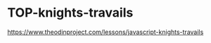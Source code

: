 # TOP-knights-travails

https://www.theodinproject.com/lessons/javascript-knights-travails

<!--

todo:

notes:
    -safe to assume that no squares should be revisted (i believe that would basically be the same as a shorter path with a little detour) i.e.: the shortest path will never repeat a square
    -memory:
        -having pathLog and possSquare may use too much memory
        -don't think there needs to be a map everything (too much memory)
        -probably good enough just to have a parent property on a square (pointBack builds the path log)
    -thought about working backwards from endpoint but its the same difference

update:
    -can't create all paths, too computationally expensive, crashes
        -need to:
            -run possMoves and check for endpont each time (at each level: BFS)
            -if no match, add possMoves from there to queue and continue

 -->
